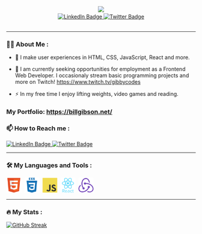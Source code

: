 <div id="header" align="center">
  <img src="https://media.giphy.com/media/sh3y88tgOINC8/giphy.gif" width="100"/>
  <div id="badges">
    <a href="https://www.linkedin.com/in/bill-gibson-868182104/">
      <img src="https://img.shields.io/badge/LinkedIn-blue?style=for-the-badge&logo=linkedin&logoColor=white" alt="LinkedIn Badge"/>
    </a>
    <!--
    <a href="your-youtube-URL">
      <img src="https://img.shields.io/badge/YouTube-red?style=for-the-badge&logo=youtube&logoColor=white" alt="Youtube Badge"/>
    </a>
    -->
    <a href="https://twitter.com/GibbyBreaksTech">
      <img src="https://img.shields.io/badge/Twitter-blue?style=for-the-badge&logo=twitter&logoColor=white" alt="Twitter Badge"/>
    </a>
  </div>
  <img src="https://komarev.com/ghpvc/?username=GibbyBreaksTech&style=flat-square&color=blue" alt=""/>
</div>

<hr />

### :man_technologist: About Me :

- :telescope: I make user experiences in HTML, CSS, JavaScript, React and more.

- :seedling: I am currently seeking opportunities for employment as a Frontend Web Developer. I occasionaly stream basic programming projects and more on Twitch! https://www.twitch.tv/gibbycodes

- :zap: In my free time I enjoy lifting weights, video games and reading.

### My Portfolio: https://billgibson.net/

### 📫 How to Reach me :

<div id="badges">
  <a href="https://www.linkedin.com/in/bill-gibson-868182104/">
    <img src="https://img.shields.io/badge/LinkedIn-blue?style=for-the-badge&logo=linkedin&logoColor=white" alt="LinkedIn Badge"/>
  </a>
  <!--<a href="your-youtube-URL">
    <img src="https://img.shields.io/badge/YouTube-red?style=for-the-badge&logo=youtube&logoColor=white" alt="Youtube Badge"/>
  </a>
-->
  <a href="https://twitter.com/GibbyBreaksTech">
    <img src="https://img.shields.io/badge/Twitter-blue?style=for-the-badge&logo=twitter&logoColor=white" alt="Twitter Badge"/>
  </a>
</div>

<hr />

### :hammer_and_wrench: My Languages and Tools :

<div id="languages">
  <img src="https://github.com/devicons/devicon/blob/master/icons/html5/html5-original.svg" title="HTML5" alt="HTML" width="40" height="40"/>&nbsp;
  <img src="https://github.com/devicons/devicon/blob/master/icons/css3/css3-plain-wordmark.svg"  title="CSS3" alt="CSS" width="40" height="40"/>&nbsp;
  <img src="https://github.com/devicons/devicon/blob/master/icons/javascript/javascript-original.svg" title="JavaScript" alt="JavaScript" width="40" height="40"/>&nbsp;
  <img src="https://github.com/devicons/devicon/blob/master/icons/react/react-original-wordmark.svg" title="React" alt="React" width="40" height="40"/>&nbsp;
  <img src="https://github.com/devicons/devicon/blob/master/icons/redux/redux-original.svg" title="Redux" alt="Redux " width="40" height="40"/>&nbsp;
</div>

<hr />

### :fire: My Stats :

[![GitHub Streak](https://github-readme-streak-stats.herokuapp.com/?user=GibbyBreaksTech&theme=gotham)](https://git.io/streak-stats)

<!--
**DevGibby/DevGibby** is a ✨ _special_ ✨ repository because its `README.md` (this file) appears on your GitHub profile.

Here are some ideas to get you started:

- 🔭 I’m currently working on ...
- 🌱 I’m currently learning ...
- 👯 I’m looking to collaborate on ...
- 🤔 I’m looking for help with ...
- 💬 Ask me about ...
- 📫 How to reach me: ...
- 😄 Pronouns: ...
- ⚡ Fun fact: ...
-->
